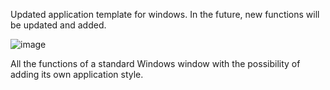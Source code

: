 Updated application template for windows. In the future, new functions will be updated and added.

![image](https://github.com/BeschAmon/CustomWindow/assets/40717805/cb7341e6-2431-406c-8db7-93574b00182e)

All the functions of a standard Windows window with the possibility of adding its own application style.
